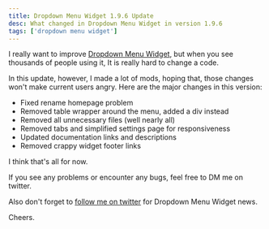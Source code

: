 ```yaml
---
title: Dropdown Menu Widget 1.9.6 Update
desc: What changed in Dropdown Menu Widget in version 1.9.6
tags: ['dropdown menu widget']
---
```


I really want to improve [Dropdown Menu Widget](http://metinsaylan.com/projects/wordpress/dropdown-menu-widget/), but when you see thousands of people using it, It is really hard to change a code.

In this update, however, I made a lot of mods, hoping that, those changes won't make current users angry. Here are the major changes in this version:

* Fixed rename homepage problem
* Removed table wrapper around the menu, added a div instead
* Removed all unnecessary files (well nearly all)
* Removed tabs and simplified settings page for responsiveness
* Updated documentation links and descriptions
* Removed crappy widget footer links

I think that's all for now.

If you see any problems or encounter any bugs, feel free to DM me on twitter.

Also don't forget to [follow me on twitter](https://twitter.com/metinsaylan) for Dropdown Menu Widget news.

Cheers.
